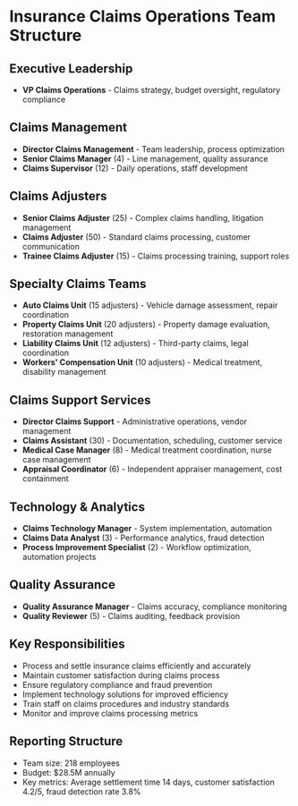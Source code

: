 # Insurance Claims Operations Team Structure

## Executive Leadership
- **VP Claims Operations** - Claims strategy, budget oversight, regulatory compliance

## Claims Management
- **Director Claims Management** - Team leadership, process optimization
- **Senior Claims Manager** (4) - Line management, quality assurance
- **Claims Supervisor** (12) - Daily operations, staff development

## Claims Adjusters
- **Senior Claims Adjuster** (25) - Complex claims handling, litigation management
- **Claims Adjuster** (50) - Standard claims processing, customer communication
- **Trainee Claims Adjuster** (15) - Claims processing training, support roles

## Specialty Claims Teams
- **Auto Claims Unit** (15 adjusters) - Vehicle damage assessment, repair coordination
- **Property Claims Unit** (20 adjusters) - Property damage evaluation, restoration management
- **Liability Claims Unit** (12 adjusters) - Third-party claims, legal coordination
- **Workers' Compensation Unit** (10 adjusters) - Medical treatment, disability management

## Claims Support Services
- **Director Claims Support** - Administrative operations, vendor management
- **Claims Assistant** (30) - Documentation, scheduling, customer service
- **Medical Case Manager** (8) - Medical treatment coordination, nurse case management
- **Appraisal Coordinator** (6) - Independent appraiser management, cost containment

## Technology & Analytics
- **Claims Technology Manager** - System implementation, automation
- **Claims Data Analyst** (3) - Performance analytics, fraud detection
- **Process Improvement Specialist** (2) - Workflow optimization, automation projects

## Quality Assurance
- **Quality Assurance Manager** - Claims accuracy, compliance monitoring
- **Quality Reviewer** (5) - Claims auditing, feedback provision

## Key Responsibilities
- Process and settle insurance claims efficiently and accurately
- Maintain customer satisfaction during claims process
- Ensure regulatory compliance and fraud prevention
- Implement technology solutions for improved efficiency
- Train staff on claims procedures and industry standards
- Monitor and improve claims processing metrics

## Reporting Structure
- Team size: 218 employees
- Budget: $28.5M annually
- Key metrics: Average settlement time 14 days, customer satisfaction 4.2/5, fraud detection rate 3.8%
